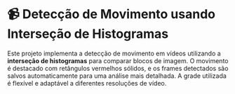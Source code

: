 # 📹 Detecção de Movimento usando Interseção de Histogramas

Este projeto implementa a detecção de movimento em vídeos utilizando a **interseção de histogramas** para comparar blocos de imagem. O movimento é destacado com retângulos vermelhos sólidos, e os frames detectados são salvos automaticamente para uma análise mais detalhada. A grade utilizada é flexível e adaptável a diferentes resoluções de vídeo.
